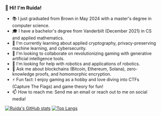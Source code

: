 ### 👋 Hi! I'm Ruida!
- 📚 I just graduated from Brown in May 2024 with a master's degree in computer science.
- 🎓 I have a bachelor's degree from Vanderbilt (December 2021) in CS and applied mathematics.
- 🌱 I'm currently learning about applied cryptography, privacy-preserving machine learning, and cybersecurity.
- 🙌 I'm looking to collaborate on revolutionizing gaming with generative artificial intelligence tools.
- 🤔 I'm looking for help with robotics and applications of robotics.
- 💬 Ask me about blockchains (Bitcoin, Ethereum, Solana), zero-knowledge proofs, and homomorphic encryption.
- ⚡ Fun fact: I enjoy gaming as a hobby and love diving into CTFs (Capture The Flags) and game theory for fun!
- 📫 How to reach me: Send me an email or reach out to me on social media!

[![Ruida's GitHub stats](https://github-readme-stats.vercel.app/api?username=ruidazeng)](https://github.com/ruidazeng/github-readme-stats)
[![Top Langs](https://github-readme-stats.vercel.app/api/top-langs/?username=ruidazeng&layout=donut)](https://github.com/ruidazeng/github-readme-stats)
